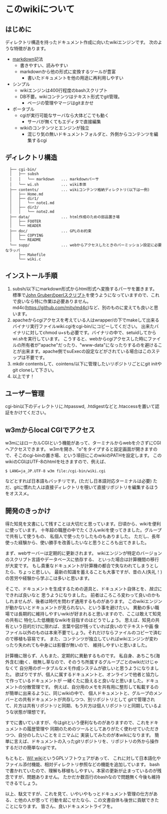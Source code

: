 このwikiについて
================

はじめに
--------

ディレクトリ構造を持ったドキュメント作成に向いたwikiエンジンです。
次のような特徴があります。

- [markdown](https://ja.wikipedia.org/wiki/Markdown)記法
  - 書きやすい、読みやすい
  - markdownから他の形式に変換するツールが豊富
    - 書いたドキュメントを他の用途に再利用しやすい
- シンプル
  - wikiエンジンは400行程度のbashスクリプト
  - DB不要。wikiコンテンツはテキスト形式でgit管理。
    - ページの管理やマージはgitまかせ
- ポータブル
  - cgiが実行可能なサーバなら大体どこでも動く
    - サーバが無くてもエディタで直接編集
  - wikiのコンテンツとエンジンが独立
    - 混じり気の無いドキュメントフォルダと、外側からコンテンツを編集するcgi


ディレクトリ構造
----------------

```
  ├── cgi-bin/
  │   ├── subsh
  │   │   └── markdown   ... markdownパーサ
  │   └── wi.sh          ... wiki本体
  ├── contents/          ... wikiコンテンツ格納ディレクトリ(以下は一例)
  │   ├── Home.md
  │   ├── dir1/
  │   │   └── note1.md
  │   ├── dir2/
  │   │   └── note2.md
  ├── data/              ... html作成のための部品置き場
  │   ├── FOOTER
  │   └── HEADER
  ├── doc/               ... GPLのお約束
  │   ├── COPYING
  │   └── README
  └── supp/              ... webからアクセスしたときのパーミッション設定に必要なラッパ
      ├── Makefile
      └── wiki.c
```

インストール手順
----------------

1. subsh/以下にmarkdown形式からhtml形式へ変換するパーサを置きます。
   標準で[John Gruberのperlスクリプト](https://daringfireball.net/projects/markdown/)を使うようになっていますので、これで良いなら特に作業は必要ありません。
   md4c(https://github.com/mity/md4c)など、別のものに変えても良いと思います。
2. apacheからcgiアクセスを考えている人はwrapper/の下でmakeして出来るバイナリ実行ファイルwiki.cgiをcgi-bin/にコピーしてください。
   出来たバイナリに対してchmod u+sも必要です。バイナリの中で、setuidしてからwi.shを実行しています。
   こうすると、webからcgiアクセスした時にファイルの所有者が"apache"だったり、"www-data"になったりするのを避けることが出来ます。apache側でsuExecの設定などがされている場合はこのステップは不要です。
3. mkdir contentsして、cointens/以下に管理したいリポジトリごとにgit initやgit cloneして下さい。
4. 以上です！


ユーザー管理
------------

cgi-bin以下のディレクトリに.htpasswd, .htdigestなどと.htaccessを置いて認証をかけてください。


w3mからlocal CGIでアクセス
--------------------------

w3mにはローカルCGIという機能があって、ターミナルからwebを介さずにCGIへアクセスできます。
w3mを開き、"o"をタイプすると設定画面が開きますので、そこのcgi-binの置き場、という項目にこのwikiのPATHを設定します。
このwikiのCGIはUTF-8のhtmlを吐きますので、例えば、
  
    $ LANG=ja_JP.UTF-8 w3m file:/cgi-bin/wiki.cgi

などとすれば日本語もバッチリです。(ただし日本語対応ターミナルは必要)
ただ、gitに慣れた人は直接ディレクトリを覗いて直接リポジトリを編集するほうをオススメ。


開発のきっかけ
--------------

得た知見を文書にして残すことは大切だと思っています。日頃から、wikiを便利に使っています。
十年超の職歴の中でたくさんwikiを使ってきました。グループで共有して使うもの、
私個人で使ったりしたものもありました。
ただし、長年使った経験から、使い勝手を改善したいなと思うところも出てきました。

まず、webサーバーは定期的に更新されます。
wikiエンジンが特定のバージョンのスクリプト言語やデータベースに依存する、
といった場合は計算機間の移行が大変です。
もし貴重なドキュメントが計算機の都合で失なわれてしまうとしたら、ちょっと悲しい。
最新の知識を蓄えることも大事ですが、昔の人(失礼！)の苦労や経験から学ぶこは多いと思います。

そこで、ドキュメントを生成するための道具と、ドキュメント自体とを、*独立*にできれば良いなと
思うようになりました。
前者はころころ変わって良いのかもしれませんが、後者は時代を問わず通用するものがあります。
このwikiエンジンが動かないとドキュメントが見られない、という事を避けたい。
異動の多い職場では長期的に維持しやすいwikiが好まれると思いますので、ここは敢えて知見の共有に
特化した低機能なwikiを目指すのはどうでしょう。
思えば、知見の共有という目的だけに限れば、言葉や図が残っていれば良いのでテキストや画
像ファイル以外のものは本来不要でしょう。それだけならファイルのコピーで済むので移植も容易です。
また、コンテンツが独立していればwikiエンジンが変わったり失われても中身には影響が無いので、
維持しやすいと思いました。

計算機に限らず、人もまた、定期的に異動するものです。
私自身、あちこち(海外含む)動く、根無し草なので、そのうち所属するグループごとのwikiだけじゃなくて
自分用のポータブルなメモ作成システムが欲しいと思うようになりました。
欲ばりですが、個人に属するドキュメントと、オンラインで他者と協力して作っているドキュメントが
一緒くたに扱えると良いなと思いました。ドキュメントの分散管理です。
例えば、自分用のメモを共有用に整形して転載するのが簡単に出来るように、同じwikiの中で、
個人ドキュメントと、グループのメンバーとの共有ドキュメントが共存しつつ、別リポジトリとして
gitで管理されて、片方は共有リポジトリと同期、もう片方は個人リポジトリと同期しているような状態が理想です。

すでに書いていますが、今はgitという便利なものがありますので、これをドキュメントの履歴管理や
同期のためのツールとしてありがたく使わせていただきつつ、自分のしたいことをミニマムに
実装してみたのが本wikiになります。
簡単に言えば、ドキュメントの入ったgitリポジトリを、リポジトリの外から操作するだけの簡単なcgiです。

もともと、[Wi! wiki](https://github.com/jimenezrick/wi-wiki)というGPLソフトウェアがあって、
これに対して日本語化やファイル添付機能、相対ディレクトリ参照などの機能を追加しています。
bashで書かれていたので、理解も移植もしやすい。本家の更新が止まっているのが残念ですが、問題ありません。
たかだか数百行のbashなので問題無く今後も維持できるでしょう。

以上、駄文ですが、これを見て、いやいやもっとドキュメント管理の仕方がある、と他の人が思って
行動を起こせたなら、この文書自体も後世に貢献できたことになります。
皆さん、良いドキュメントライフを。
